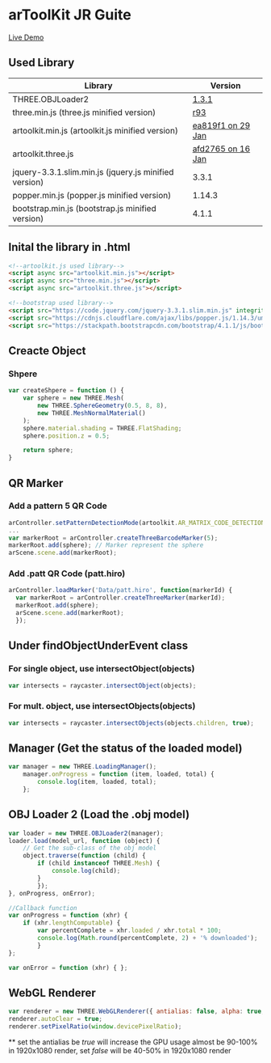 # arToolKit JR Guite
[Live Demo](https://andyhokk.github.io/arJS/dist)

## Used Library
| Library  | Version |
| ------------- | ------------- |
| THREE.OBJLoader2 | [1.3.1](https://github.com/mrdoob/three.js/blob/67f24d0d2dc72b375c1eddc2aa05c2624da71ab0/examples/js/loaders/OBJLoader2.js)  |
| three.min.js (three.js minified version)  | [r93](https://github.com/mrdoob/three.js/blob/1300607b1471fd7148cf35169c3eaaa15b44a9d0/build/three.min.js)  |
| artoolkit.min.js (artoolkit.js minified version)  | [ea819f1  on 29 Jan](https://github.com/artoolkitx/jsartoolkit5/blob/ea819f11566f02eb10fc4d2abd8ce531983c06e2/build/artoolkit.min.js)  |
| artoolkit.three.js | [afd2765 on 16 Jan](https://github.com/artoolkitx/jsartoolkit5/blob/afd27655c3c3868fc79d579aa2e0898b2981e191/js/artoolkit.three.js) |
| jquery-3.3.1.slim.min.js (jquery.js minified version) | 3.3.1 |
| popper.min.js (popper.js minified version) | 1.14.3 |
| bootstrap.min.js (bootstrap.js minified version) | 4.1.1 |

## Inital the library in .html
```html
<!--artoolkit.js used library-->
<script async src="artoolkit.min.js"></script>
<script async src="three.min.js"></script>
<script async src="artoolkit.three.js"></script>

<!--bootstrap used library-->
<script src="https://code.jquery.com/jquery-3.3.1.slim.min.js" integrity="sha384-q8i/X+965DzO0rT7abK41JStQIAqVgRVzpbzo5smXKp4YfRvH+8abtTE1Pi6jizo" crossorigin="anonymous"></script>
<script src="https://cdnjs.cloudflare.com/ajax/libs/popper.js/1.14.3/umd/popper.min.js" integrity="sha384-ZMP7rVo3mIykV+2+9J3UJ46jBk0WLaUAdn689aCwoqbBJiSnjAK/l8WvCWPIPm49" crossorigin="anonymous"></script>
<script src="https://stackpath.bootstrapcdn.com/bootstrap/4.1.1/js/bootstrap.min.js" integrity="sha384-smHYKdLADwkXOn1EmN1qk/HfnUcbVRZyYmZ4qpPea6sjB/pTJ0euyQp0Mk8ck+5T" crossorigin="anonymous"></script>
```

## Creacte Object
### Shpere
```javascript
var createShpere = function () {
	var sphere = new THREE.Mesh(
		new THREE.SphereGeometry(0.5, 8, 8),
		new THREE.MeshNormalMaterial()
	);
	sphere.material.shading = THREE.FlatShading;
	sphere.position.z = 0.5;

	return sphere;
}
```
## QR Marker
### Add a pattern 5 QR Code
```javascript
arController.setPatternDetectionMode(artoolkit.AR_MATRIX_CODE_DETECTION);
...
var markerRoot = arController.createThreeBarcodeMarker(5);
markerRoot.add(sphere); // Marker represent the sphere
arScene.scene.add(markerRoot);
```
### Add .patt QR Code (patt.hiro)
```javascript
arController.loadMarker('Data/patt.hiro', function(markerId) {
  var markerRoot = arController.createThreeMarker(markerId);
  markerRoot.add(sphere);
  arScene.scene.add(markerRoot);
  });
```

## Under findObjectUnderEvent class
### For single object, use intersectObject(objects)
```javascript
var intersects = raycaster.intersectObject(objects);
```
### For mult. object, use intersectObjects(objects)
```javascript
var intersects = raycaster.intersectObjects(objects.children, true);
```

## Manager (Get the status of the loaded model)
```javascript
var manager = new THREE.LoadingManager();
    manager.onProgress = function (item, loaded, total) {
        console.log(item, loaded, total);
    };
```

## OBJ Loader 2 (Load the .obj model)
```javascript
var loader = new THREE.OBJLoader2(manager);
loader.load(model_url, function (object) {
	// Get the sub-class of the obj model
	object.traverse(function (child) {
		if (child instanceof THREE.Mesh) {
			console.log(child);
		}
        });
}, onProgress, onError);

//Callback function
var onProgress = function (xhr) {
	if (xhr.lengthComputable) {
		var percentComplete = xhr.loaded / xhr.total * 100;
		console.log(Math.round(percentComplete, 2) + '% downloaded');
        }
};

var onError = function (xhr) { };
```
## WebGL Renderer
```javascript
var renderer = new THREE.WebGLRenderer({ antialias: false, alpha: true, powerPreference: 'low-power' });
renderer.autoClear = true;
renderer.setPixelRatio(window.devicePixelRatio);
```
** set the antialias be *true* will increase the GPU usage almost be 90-100% in 1920x1080 render, set *false* will be 40-50% in 1920x1080 render
